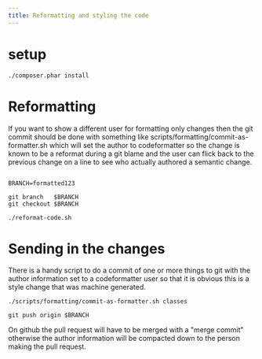 ```yaml
---
title: Reformatting and styling the code
---
```


# setup

```
./composer.phar install
```

# Reformatting

If you want to show a different user for formatting only changes then
the git commit should be done with something like
scripts/formatting/commit-as-formatter.sh which will set the author to
codeformatter so the change is known to be a reformat during a git
blame and the user can flick back to the previous change on a line to
see who actually authored a semantic change.

```

BRANCH=formatted123

git branch   $BRANCH
git checkout $BRANCH

./reformat-code.sh
```

# Sending in the changes

There is a handy script to do a commit of one or more things to git
with the author information set to a codeformatter user so that it is
obvious this is a style change that was machine generated.

```
./scripts/formatting/commit-as-formatter.sh classes

git push origin $BRANCH

```

On github the pull request will have to be merged with a "merge commit"
otherwise the author information will be compacted down to the person
making the pull request.

